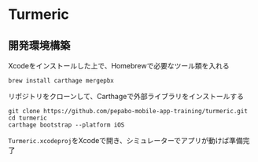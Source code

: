 # Turmeric

## 開発環境構築

Xcodeをインストールした上で、Homebrewで必要なツール類を入れる

```
brew install carthage mergepbx
```

リポジトリをクローンして、Carthageで外部ライブラリをインストールする

```
git clone https://github.com/pepabo-mobile-app-training/turmeric.git
cd turmeric
carthage bootstrap --platform iOS
```

`Turmeric.xcodeproj`をXcodeで開き、シミュレーターでアプリが動けば準備完了

